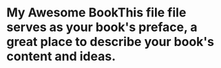 # My Awesome BookThis file file serves as your book's preface, a great place to describe your book's content and ideas.
